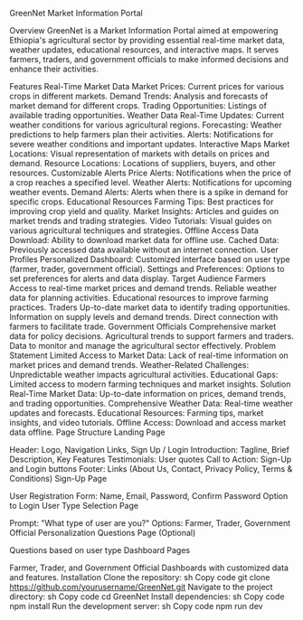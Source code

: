 GreenNet Market Information Portal

Overview
GreenNet is a Market Information Portal aimed at empowering Ethiopia's agricultural sector by providing essential real-time market data, weather updates, educational resources, and interactive maps. It serves farmers, traders, and government officials to make informed decisions and enhance their activities.

Features
Real-Time Market Data
Market Prices: Current prices for various crops in different markets.
Demand Trends: Analysis and forecasts of market demand for different crops.
Trading Opportunities: Listings of available trading opportunities.
Weather Data
Real-Time Updates: Current weather conditions for various agricultural regions.
Forecasting: Weather predictions to help farmers plan their activities.
Alerts: Notifications for severe weather conditions and important updates.
Interactive Maps
Market Locations: Visual representation of markets with details on prices and demand.
Resource Locations: Locations of suppliers, buyers, and other resources.
Customizable Alerts
Price Alerts: Notifications when the price of a crop reaches a specified level.
Weather Alerts: Notifications for upcoming weather events.
Demand Alerts: Alerts when there is a spike in demand for specific crops.
Educational Resources
Farming Tips: Best practices for improving crop yield and quality.
Market Insights: Articles and guides on market trends and trading strategies.
Video Tutorials: Visual guides on various agricultural techniques and strategies.
Offline Access
Data Download: Ability to download market data for offline use.
Cached Data: Previously accessed data available without an internet connection.
User Profiles
Personalized Dashboard: Customized interface based on user type (farmer, trader, government official).
Settings and Preferences: Options to set preferences for alerts and data display.
Target Audience
Farmers
Access to real-time market prices and demand trends.
Reliable weather data for planning activities.
Educational resources to improve farming practices.
Traders
Up-to-date market data to identify trading opportunities.
Information on supply levels and demand trends.
Direct connection with farmers to facilitate trade.
Government Officials
Comprehensive market data for policy decisions.
Agricultural trends to support farmers and traders.
Data to monitor and manage the agricultural sector effectively.
Problem Statement
Limited Access to Market Data: Lack of real-time information on market prices and demand trends.
Weather-Related Challenges: Unpredictable weather impacts agricultural activities.
Educational Gaps: Limited access to modern farming techniques and market insights.
Solution
Real-Time Market Data: Up-to-date information on prices, demand trends, and trading opportunities.
Comprehensive Weather Data: Real-time weather updates and forecasts.
Educational Resources: Farming tips, market insights, and video tutorials.
Offline Access: Download and access market data offline.
Page Structure
Landing Page

Header: Logo, Navigation Links, Sign Up / Login
Introduction: Tagline, Brief Description, Key Features
Testimonials: User quotes
Call to Action: Sign-Up and Login buttons
Footer: Links (About Us, Contact, Privacy Policy, Terms & Conditions)
Sign-Up Page

User Registration Form: Name, Email, Password, Confirm Password
Option to Login
User Type Selection Page

Prompt: "What type of user are you?"
Options: Farmer, Trader, Government Official
Personalization Questions Page (Optional)

Questions based on user type
Dashboard Pages

Farmer, Trader, and Government Official Dashboards with customized data and features.
Installation
Clone the repository:
sh
Copy code
git clone https://github.com/yourusername/GreenNet.git
Navigate to the project directory:
sh
Copy code
cd GreenNet
Install dependencies:
sh
Copy code
npm install
Run the development server:
sh
Copy code
npm run dev
